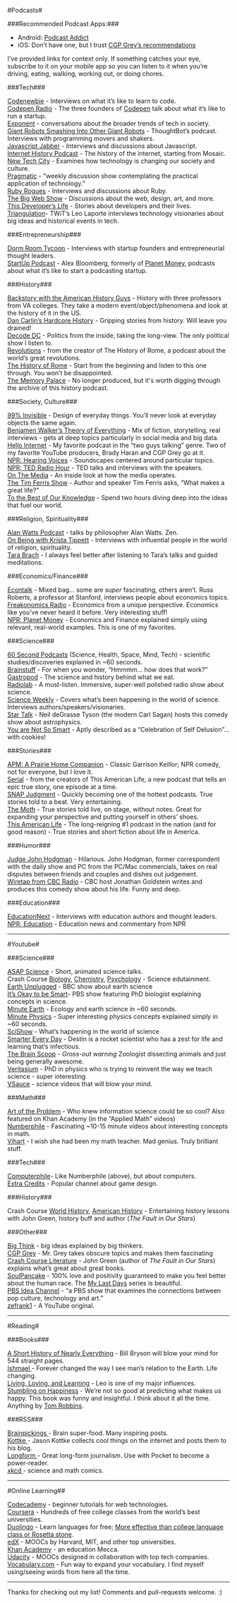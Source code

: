 #Podcasts#

###Recommended Podcast Apps:###

- Android: [Podcast Addict](https://play.google.com/store/apps/details?id=com.bambuna.podcastaddict&hl=en)
- iOS: Don’t have one, but I trust [CGP Grey’s recommendations](http://www.cgpgrey.com/blog/recommended-podcast-apps)

I’ve provided links for context only. If something catches your eye, subscribe to it on your mobile app so you can listen to it when you’re driving, eating, walking, working out, or doing chores.

###Tech###

[Codenewbie](http://www.codenewbie.org/podcast) - Interviews on what it’s like to learn to code.  
[Codepen Radio](http://blog.codepen.io/radio/) - The three founders of [Codepen](http://codepen.io) talk about what it’s like to run a startup.  
[Exponent](http://exponent.fm/) - conversations about the broader trends of tech in society.  
[Giant Robots Smashing Into Other Giant Robots](http://giantrobots.fm/) - ThoughtBot’s podcast. Interviews with programming movers and shakers.  
[Javascript Jabber](http://devchat.tv/js-jabber/) - Interviews and discussions about Javascript.  
[Internet History Podcast](http://www.internethistorypodcast.com/) - The history of the internet, starting from Mosaic.  
[New Tech City](http://www.wnyc.org/shows/newtechcity/) - Examines how technology is changing our society and culture.  
[Pragmatic](http://techdistortion.com/podcasts/pragmatic) - "weekly discussion show contemplating the practical application of technology."  
[Ruby Rogues](http://rubyrogues.com/) - Interviews and discussions about Ruby.  
[The Big Web Show](http://5by5.tv/bigwebshow) - Discussions about the web, design, art, and more.  
[This Developer’s Life](http://thisdeveloperslife.com/) - Stories about developers and their lives.  
[Triangulation](https://www.google.com/url?sa=t&amp;rct=j&amp;q=&amp;esrc=s&amp;source=web&amp;cd=2&amp;cad=rja&amp;uact=8&amp;ved=0CDMQFjAB&amp;url=http%3A%2F%2Ftwit.tv%2Ftri&amp;ei=Ew0YU7mMOMT1qwHh5oHIBw&amp;usg=AFQjCNENurn0KzFCVuO404lF-RwV26MWkg&amp;sig2=yOXK7bnWJBVduaiYmWeokQ&amp;bvm=bv.62577051,d.aWM)- TWiT’s Leo Laporte interviews technology visionaries about big ideas and historical events in tech.  

###Entrepreneurship###

[Dorm Room Tycoon](http://drt.fm/) - Interviews with startup founders and entrepreneurial thought leaders.  
[StartUp Podcast](http://hearstartup.com/) - Alex Bloomberg, formerly of [Planet Money](http://www.npr.org/blogs/money/), podcasts about what it’s like to start a podcasting startup.  

###History###

[Backstory with the American History Guys](http://backstoryradio.org/%20/t%20_blank) - History with three professors from VA colleges. They take a modern event/object/phenomena and look at the history of it in the US.  
[Dan Carlin’s Hardcore History](http://www.dancarlin.com/disp.php/hharchive) - Gripping stories from history. Will leave you drained!  
[Decode DC](http://www.decodedc.com/) - Politics from the inside, taking the long-view. The only political show I listen to.  
[Revolutions](http://www.revolutionspodcast.com/) - from the creator of The History of Rome, a podcast about the world’s great revolutions.  
[The History of Rome](http://thehistoryofrome.typepad.com/%20/t%20_blank) - Start from the beginning and listen to this one through. You won’t be disappointed.  
[The Memory Palace](http://thememorypalace.us/) - No longer produced, but it's worth digging through the archive of this history podcast.

###Society, Culture###

[99% Invisible](http://99percentinvisible.org/%20/t%20_blank) - Design of everyday things. You’ll never look at everyday objects the same again.  
[Benjamen Walker’s Theory of Everything](http://toe.prx.org/) - Mix of fiction, storytelling, real interviews - gets at deep topics particularly in social media and big data.  
[Hello Internet](http://www.hellointernet.fm/) - My favorite podcast in the “two guys talking” genre. Two of my favorite YouTube producers, Brady Haran and CGP Grey go at it.  
[NPR: Hearing Voices](http://hearingvoices.com/%20/t%20_blank) - Soundscapes centered around particular topics.  
[NPR: TED Radio Hour](http://www.npr.org/programs/ted-radio-hour/%20/t%20_blank) - TED talks and interviews with the speakers.  
[On The Media](http://www.onthemedia.org/) - An inside look at how the media operates.  
[The Tim Ferris Show](http://fourhourworkweek.com/podcast/) - Author and speaker Tim Ferris asks, “What makes a great life?"  
[To the Best of Our Knowledge](http://www.ttbook.org/) - Spend two hours diving deep into the ideas that fuel our world.  

###Religion, Spirituality###

[Alan Watts Podcast](http://www.alanwattspodcast.com/) - talks by philosopher Alan Watts. Zen.  
[On Being with Krista Tippett](http://www.onbeing.org/%20/t%20_blank) - Interviews with influential people in the world of religion, spirituality.  
[Tara Brach](http://www.tarabrach.com/audiodharma.html) - I always feel better after listening to Tara’s talks and guided meditations.

###Economics/Finance###

[Econtalk](http://www.econtalk.org/) - Mixed bag… some are _super_ fascinating, others aren’t. Russ Roberts, a professor at Stanford, interviews people about economics topics.  
[Freakonomics Radio](http://www.freakonomics.com/tag/freakonomics-podcast/%20/t%20_blank) - Economics from a unique perspective. Economics like you’ve never heard it before. Very interesting stuff!  
[NPR: Planet Money](http://www.npr.org/blogs/money/) - Economics and Finance explained simply using relevant, real-world examples. This is one of my favorites.  

###Science###

[60 Second Podcasts](http://www.scientificamerican.com/podcast/%20/t%20_blank) (Science, Health, Space, Mind, Tech) - scientific studies/discoveries explained in ~60 seconds.  
[Brainstuff](http://entertainment.howstuffworks.com/hsw-shows/brain-stuff-podcast.htm%20/t%20_blank) - For when you wonder, “Hmmmm… how does that work?”  
[Gastropod](http://gastropod.com/) - The science and history behind what we eat.  
[Radiolab](http://www.radiolab.org/%20/t%20_blank) - A must-listen. Immersive, super-well polished radio show about science.  
[Science Weekly](http://www.guardian.co.uk/science/series/science%20/t%20_blank) - Covers what’s been happening in the world of science. Interviews authors/speakers/visionaries.  
[Star Talk](http://www.startalkradio.net/) - Neil deGrasse Tyson (the modern Carl Sagan) hosts this comedy show about astrophysics.  
[You are Not So Smart](http://youarenotsosmart.com/podcast/) - Aptly described as a “Celebration of Self Delusion”... with cookies!

###Stories###

[APM: A Prairie Home Companion](http://prairiehome.publicradio.org/%20/t%20_blank) - Classic Garrison Keillor; NPR comedy, not for everyone, but I love it.  
[Serial](http://serialpodcast.org/) - from the creators of This American Life, a new podcast that tells an epic true story, one episode at a time.  
[SNAP Judgment](http://snapjudgment.org/) - Quickly becoming one of the hottest podcasts. True stories told to a beat. Very entertaining.  
[The Moth](http://themoth.org/%20/t%20_blank) - True stories told live, on stage, without notes. Great for expanding your perspective and putting yourself in others’ shoes.  
[This American Life](http://www.thisamericanlife.org/%20/t%20_blank) - The long-reigning #1 podcast in the nation (and for good reason) - True stories and short fiction about life in America.  

###Humor###

[Judge John Hodgman](http://www.maximumfun.org/shows/judge-john-hodgman%20/t%20_blank) - Hilarious. John Hodgman, former correspondent with the daily show and PC from the PC/Mac commercials, takes on real disputes between friends and couples and dishes out judgement.  
[Wiretap from CBC Radio](http://www.cbc.ca/wiretap/%20/t%20_blank) - CBC host Jonathan Goldstein writes and produces this comedy show about his life. Funny and deep.

###Education###

[EducationNext](http://educationnext.org/multimedia/#podcast) - Interviews with education authors and thought leaders.  
[NPR: Education](http://www.npr.org/sections/education/) - Education news and commentary from NPR

<hr>

#Youtube#

###Science###

[ASAP Science](http://www.youtube.com/user/AsapSCIENCE%20/t%20_blank) - Short, animated science talks.  
Crash Course [Biology](https://www.youtube.com/playlist?list=PL3EED4C1D684D3ADF), [Chemistry](https://www.youtube.com/playlist?list=PL8dPuuaLjXtPHzzYuWy6fYEaX9mQQ8oGr), [Psychology](https://www.youtube.com/playlist?list=PL8dPuuaLjXtOPRKzVLY0jJY-uHOH9KVU6) - Science edutainment.  
[Earth Unplugged](http://www.youtube.com/earthunplugged%20/t%20_blank) - BBC show about earth science  
[It’s Okay to be Smart](https://www.youtube.com/user/itsokaytobesmart/featured)- PBS show featuring PhD biologist explaining concepts in science.  
[Minute Earth](http://www.youtube.com/channel/UCeiYXex_fwgYDonaTcSIk6w) - Ecology and earth science in ~60 seconds.  
[Minute Physics](http://www.youtube.com/user/minutephysics?feature=results_main%20/t%20_blank) - Super interesting physics concepts explained simply in ~60 seconds.  
[SciShow](http://www.youtube.com/user/scishow%20/t%20_blank) - What’s happening in the world of science  
[Smarter Every Day](http://www.youtube.com/user/destinws2%20/t%20_blank) - Destin is a rocket scientist who has a zest for life and learning that’s infectious.  
[The Brain Scoop](http://www.youtube.com/channel/UCkyfHZ6bY2TjqbJhiH8Y2QQ%20/t%20_blank) - *Gross-out warning* Zoologist dissecting animals and just being generally awesome.  
[Veritasium](http://www.youtube.com/veritasium%20/t%20_blank) - PhD in physics who is trying to reinvent the way we teach science - super interesting  
[VSauce](http://www.youtube.com/user/vsauce?feature=results_main%20/t%20_blank) - science videos that will blow your mind.  

###Math###

[Art of the Problem](http://www.youtube.com/channel/UCotwjyJnb-4KW7bmsOoLfkg%20/t%20_blank) - Who knew information science could be so cool? Also featured on Khan Academy (in the “Applied Math” videos)  
[Numberphile](http://www.youtube.com/user/numberphile%20/t%20_blank) - Fascinating ~10-15 minute videos about interesting concepts in math.  
[Vihart](http://www.youtube.com/user/Vihart%20/t%20_blank) - I wish she had been my math teacher. Mad genius. Truly brilliant stuff.  

###Tech###

[Computerphile](https://www.youtube.com/channel/UC9-y-6csu5WGm29I7JiwpnA)- Like Numberphile (above), but about computers.  
[Extra Credits](https://www.youtube.com/channel/UCCODtTcd5M1JavPCOr_Uydg) - Popular channel about game design.

###History###

Crash Course [World History](https://www.youtube.com/playlist?list=PLBDA2E52FB1EF80C9), [American History](https://www.youtube.com/playlist?list=PL8dPuuaLjXtMwmepBjTSG593eG7ObzO7s) - Entertaining history lessons with John Green, history buff and author (_The Fault in Our Stars_)

###Other###

[Big Think](http://www.youtube.com/channel/UCvQECJukTDE2i6aCoMnS-Vg) - big ideas explained by big thinkers.  
[CGP Grey](http://www.youtube.com/user/cgpgrey?feature=results_main%20/t%20_blank) - Mr. Grey takes obscure topics and makes them fascinating  
[Crash Course Literature](https://www.youtube.com/playlist?list=PL8dPuuaLjXtOeEc9ME62zTfqc0h6Pe8vb) - John Green (author of _The Fault in Our Stars_) explains what’s great about great books.  
[SoulPancake](http://www.youtube.com/user/soulpancake?feature=watch%20/t%20_blank) - 100% love and positivity guaranteed to make you feel better about the human race. The [My Last Days](https://www.youtube.com/playlist?list=PLzvRx_johoA8ITQgxBpeJTaDUhhIB7bfX) series is beautiful.  
[PBS Idea Channel](https://www.youtube.com/channel/UC3LqW4ijMoENQ2Wv17ZrFJA) - "a PBS show that examines the connections between pop culture, technology and art.”  
[zefrank1](http://www.youtube.com/channel/UCVpankR4HtoAVtYnFDUieYA) - A YouTube original.  

<hr>

#Reading#

###Books###

[A Short History of Nearly Everything](http://www.amazon.com/Short-History-Nearly-Everything/dp/076790818X/ref=sr_1_1?s=books&amp;ie=UTF8&amp;qid=1394085733&amp;sr=1-1&amp;keywords=a+short+history+of+nearly+everything) - Bill Bryson will blow your mind for 544 straight pages.  
[Ishmael](http://www.amazon.com/Ishmael-Adventure-Spirit-Daniel-Quinn/dp/0553375407/ref=sr_1_1?s=books&amp;ie=UTF8&amp;qid=1394085661&amp;sr=1-1&amp;keywords=ishmael)[ ](http://www.amazon.com/Ishmael-Adventure-Spirit-Daniel-Quinn/dp/0553375407/ref=sr_1_1?s=books&amp;ie=UTF8&amp;qid=1394085661&amp;sr=1-1&amp;keywords=ishmael)- Forever changed the way I see man’s relation to the Earth. Life changing.  
[Living, Loving, and Learning](http://www.amazon.com/Living-Loving-Learning-Leo-Buscaglia/dp/0449901815/ref=sr_1_1?s=books&amp;ie=UTF8&amp;qid=1394085676&amp;sr=1-1&amp;keywords=living+loving+and+learning) - Leo is one of my major influences.  
[Stumbling on Happiness](http://www.amazon.com/Stumbling-Happiness-Daniel-Gilbert/dp/1400077427/ref=sr_1_1?s=books&amp;ie=UTF8&amp;qid=1394085691&amp;sr=1-1&amp;keywords=stumbling+on+happiness) - We’re not so good at predicting what makes us happy. This book was funny and insightful. I think about it all the time.  
Anything by [Tom Robbins](http://www.amazon.com/Tom-Robbins/e/B000APVAHM).

###RSS###

[Brainpickings ](https://www.google.com/url?sa=t&amp;rct=j&amp;q=&amp;esrc=s&amp;source=web&amp;cd=1&amp;cad=rja&amp;uact=8&amp;sqi=2&amp;ved=0CCgQFjAA&amp;url=http%3A%2F%2Fwww.brainpickings.org%2F&amp;ei=lQ8YU4OnOYWzqgGD74HQBA&amp;usg=AFQjCNFKaHFb1x6h1pzdkB195jHgF1zU9A&amp;sig2=4kXicFf8XrYx2mvKMv_jTg&amp;bvm=bv.62577051,d.aWM)- Brain super-food. Many inspiring posts.  
[Kottke ](https://www.google.com/url?sa=t&amp;rct=j&amp;q=&amp;esrc=s&amp;source=web&amp;cd=1&amp;cad=rja&amp;uact=8&amp;ved=0CCoQFjAA&amp;url=http%3A%2F%2Fkottke.org%2F&amp;ei=gg8YU-_IC87MqAHEnIGQDQ&amp;usg=AFQjCNHcT_rFwvOaKX8PmPYkF1WEgkEk1A&amp;sig2=LvXYahpA-3vtojyUAofrmw&amp;bvm=bv.62577051,d.aWM)- Jason Kottke collects cool things on the internet and posts them to his blog.  
[Longform ](https://www.google.com/url?sa=t&amp;rct=j&amp;q=&amp;esrc=s&amp;source=web&amp;cd=1&amp;cad=rja&amp;uact=8&amp;ved=0CCgQFjAA&amp;url=http%3A%2F%2Flongform.org%2F&amp;ei=oA8YU_KbBMfJqQHbs4C4Bw&amp;usg=AFQjCNF26gVidsxKIcgIbNm0yJ4qb5-Nlg&amp;sig2=4316lRTElI14YzIgRc9rTA&amp;bvm=bv.62577051,d.aWM)- Great long-form journalism. Use with Pocket to become a power-reader.  
[xkcd](https://www.google.com/url?sa=t&amp;rct=j&amp;q=&amp;esrc=s&amp;source=web&amp;cd=1&amp;cad=rja&amp;uact=8&amp;sqi=2&amp;ved=0CCgQFjAA&amp;url=http%3A%2F%2Fxkcd.com%2F&amp;ei=qA8YU8bPLpKxqQGGw4D4Dg&amp;usg=AFQjCNFDXrX3H2MQFcuC7XN2wLJDnI9lBw&amp;sig2=h5BNsyXyFrUI7bFwNhBpGw&amp;bvm=bv.62577051,d.aWM)[ ](https://www.google.com/url?sa=t&amp;rct=j&amp;q=&amp;esrc=s&amp;source=web&amp;cd=1&amp;cad=rja&amp;uact=8&amp;sqi=2&amp;ved=0CCgQFjAA&amp;url=http%3A%2F%2Fxkcd.com%2F&amp;ei=qA8YU8bPLpKxqQGGw4D4Dg&amp;usg=AFQjCNFDXrX3H2MQFcuC7XN2wLJDnI9lBw&amp;sig2=h5BNsyXyFrUI7bFwNhBpGw&amp;bvm=bv.62577051,d.aWM)- science and math comics.

<hr>
#Online Learning##

[Codecademy](http://www.codecademy.com/learn) - beginner tutorials for web technologies.  
[Coursera](https://www.coursera.org/) - Hundreds of free college classes from the world’s best universities.  
[Duolingo](http://www.duolingo.com/) - Learn languages for free; [More effective than college language class or Rosetta stone](https://www.duolingo.com/comment/138340).  
[edX](https://www.edx.org/) - MOOCs by Harvard, MIT, and other top universities.  
[Khan Academy](https://www.khanacademy.org/science/core-finance) - an education Mecca.  
[Udacity](https://www.udacity.com/) - MOOCs designed in collaboration with top tech companies.  
[Vocabulary.com](http://www.vocabulary.com/) - Fun way to expand your vocabulary. I find myself using/seeing words from here all the time.

<hr>
Thanks for checking out my list! Comments and pull-requests welcome. :)

